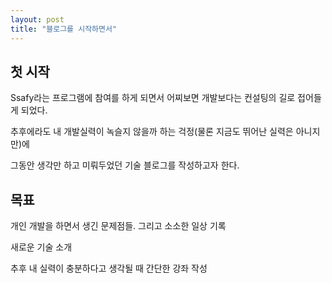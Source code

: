 ```yaml
---
layout: post
title: "블로그를 시작하면서"
---
```


## 첫 시작

Ssafy라는 프로그램에 참여를 하게 되면서 어찌보면 개발보다는 컨설팅의 길로 접어들게 되었다.

추후에라도 내 개발실력이 녹슬지 않을까 하는 걱정(물론 지금도 뛰어난 실력은 아니지만)에

그동안 생각만 하고 미뤄두었던 기술 블로그를 작성하고자 한다.


## 목표
개인 개발을 하면서 생긴 문제점들. 그리고 소소한 일상 기록

새로운 기술 소개

추후 내 실력이 충분하다고 생각될 때 간단한 강좌 작성



